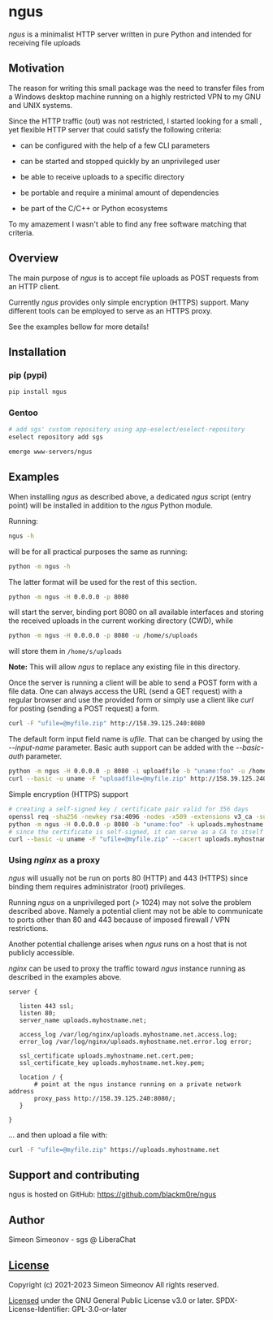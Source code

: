 # ngus

*ngus* is a minimalist HTTP server written in pure Python and intended for
receiving file uploads


## Motivation

The reason for writing this small package was the need to transfer files from
a Windows desktop machine running on a highly restricted VPN to my GNU and UNIX
systems.

Since the HTTP traffic (out) was not restricted, I started looking for a small
, yet flexible HTTP server that could satisfy the following criteria:

- can be configured with the help of a few CLI parameters

- can be started and stopped quickly by an unprivileged user

- be able to receive uploads to a specific directory

- be portable and require a minimal amount of dependencies

- be part of the C/C++ or Python ecosystems

To my amazement I wasn't able to find any free software matching that criteria.


## Overview

The main purpose of *ngus* is to accept file uploads as POST requests from an
HTTP client.

Currently *ngus* provides only simple encryption (HTTPS) support. Many
different tools can be employed to serve as an HTTPS proxy.

See the examples bellow for more details!


## Installation

### pip (pypi)

   ```bash
   pip install ngus
   ```


### Gentoo

   ```bash
   # add sgs' custom repository using app-eselect/eselect-repository
   eselect repository add sgs

   emerge www-servers/ngus
   ```


## Examples

When installing *ngus* as described above, a dedicated *ngus* script
(entry point) will be installed in addition to the *ngus* Python module.

Running:

   ```bash
   ngus -h
   ```

will be for all practical purposes the same as running:

   ```bash
   python -m ngus -h
   ```

The latter format will be used for the rest of this section.


   ```bash
   python -m ngus -H 0.0.0.0 -p 8080
   ```

will start the server, binding port 8080 on all available interfaces and
storing the received uploads in the current working directory (CWD), while

   ```bash
   python -m ngus -H 0.0.0.0 -p 8080 -u /home/s/uploads
   ```

will store them in `/home/s/uploads`

**Note:** This will allow *ngus* to replace any existing file in this directory.

Once the server is running a client will be able to send a POST form with a
file data. One can always access the URL (send a GET request) with a regular
browser and use the provided form or simply use a client like *curl* for
posting (sending a POST request) a form.

   ```bash
   curl -F "ufile=@myfile.zip" http://158.39.125.240:8080
   ```

The default form input field name is *ufile*. That can be changed by using the
*--input-name* parameter. Basic auth support can be added with the
*--basic-auth* parameter.

   ```bash
   python -m ngus -H 0.0.0.0 -p 8080 -i uploadfile -b "uname:foo" -u /home/s/uploads
   curl --basic -u uname -F "uploadfile=@myfile.zip" http://158.39.125.240:8080
   ```

Simple encryption (HTTPS) support

   ```bash
   # creating a self-signed key / certificate pair valid for 356 days
   openssl req -sha256 -newkey rsa:4096 -nodes -x509 -extensions v3_ca -subj "/C=NO/O=MyOrg/CN=uploads.myhostname.net" -days 365 -keyout uploads.myhostname.net.key.pem -out uploads.myhostname.net.cert.pem
   python -m ngus -H 0.0.0.0 -p 8080 -b "uname:foo" -k uploads.myhostname.net.key.pem -c uploads.myhostname.net.cert.pem -u /home/s/uploads
   # since the certificate is self-signed, it can serve as a CA to itself in this example
   curl --basic -u uname -F "ufile=@myfile.zip" --cacert uploads.myhostname.net.cert.pem https://uploads.myhostname.net:8080
   ```


### Using *nginx* as a proxy

*ngus* will usually not be run on ports 80 (HTTP) and 443 (HTTPS) since binding
them requires administrator (root) privileges.

Running *ngus* on a unprivileged port (> 1024) may not solve the problem
described above. Namely a potential client may not be able to communicate to
ports other than 80 and 443 because of imposed firewall / VPN restrictions.

Another potential challenge arises when *ngus* runs on a host that is not
publicly accessible.

*nginx* can be used to proxy the traffic toward *ngus* instance running as
described in the examples above.

   ```nginx
   server {

      listen 443 ssl;
      listen 80;
      server_name uploads.myhostname.net;

      access_log /var/log/nginx/uploads.myhostname.net.access.log;
      error_log /var/log/nginx/uploads.myhostname.net.error.log error;

      ssl_certificate uploads.myhostname.net.cert.pem;
      ssl_certificate_key uploads.myhostname.net.key.pem;

      location / {
          # point at the ngus instance running on a private network address
          proxy_pass http://158.39.125.240:8080/;
      }

   }
   ```

... and then upload a file with:

   ```bash
   curl -F "ufile=@myfile.zip" https://uploads.myhostname.net
   ```


## Support and contributing

ngus is hosted on GitHub: https://github.com/blackm0re/ngus


## Author

Simeon Simeonov - sgs @ LiberaChat


## [License](https://github.com/blackm0re/ngus/blob/master/LICENSE)

Copyright (c) 2021-2023 Simeon Simeonov
All rights reserved.

[Licensed](https://github.com/blackm0re/ngus/blob/master/LICENSE) under the
GNU General Public License v3.0 or later.
SPDX-License-Identifier: GPL-3.0-or-later
